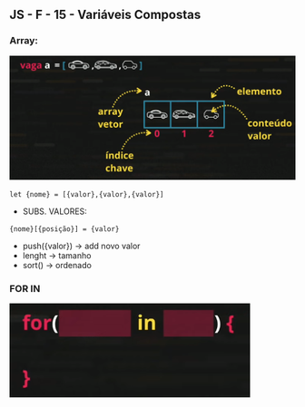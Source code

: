 ## JS - F - 15 - Variáveis Compostas

### Array:
![array](Captura%20de%20tela%20de%202023-04-19%2015-36-19.png)

```` 
let {nome} = [{valor},{valor},{valor}]

````
* SUBS. VALORES:
```` 
{nome}[{posição}] = {valor}

````

* push({valor}) -> add novo valor
* lenght -> tamanho
* sort() -> ordenado

### FOR IN
![for_in](Captura%20de%20tela%20de%202023-04-19%2015-50-00.png)